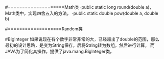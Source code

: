 #====================Math类
    ·public static long round(double a)，Math类中，实现四舍五入的方法。
    ·public static double pow(double a, double b)
    
#===================Random类
    
    
    
#BigInteger 
    如果说现在有个数字非常非常的大，已经超出了double的范围，那么最初的设计思路，是变为String保存，后将String转为数组，然后进行计算。
    而JAVA为了简化其操作，提供了java.mang.BigInteger类。